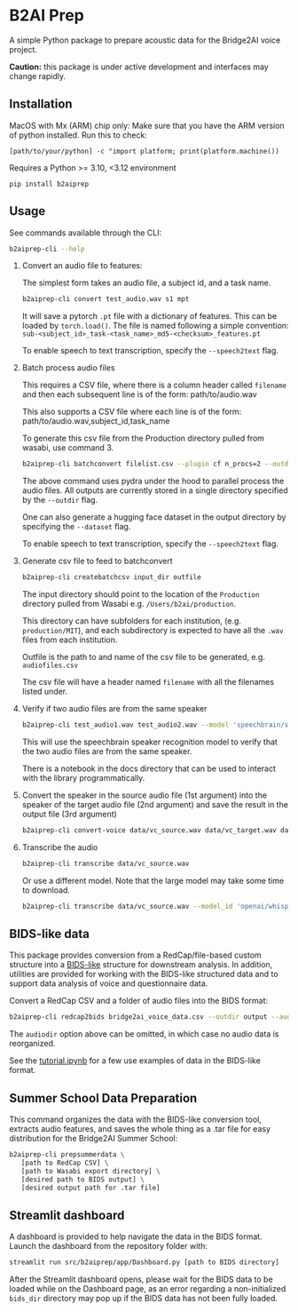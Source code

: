 # B2AI Prep

A simple Python package to prepare acoustic data for the Bridge2AI voice project.

**Caution:** this package is under active development and interfaces may change rapidly.

## Installation

MacOS with Mx (ARM) chip only: Make sure that you have the ARM version of python installed.
Run this to check:
```
[path/to/your/python] -c "import platform; print(platform.machine())
```

Requires a Python >= 3.10, <3.12 environment

```
pip install b2aiprep
```

## Usage
See commands available through the CLI:

```bash
b2aiprep-cli --help
```

1. Convert an audio file to features:

    The simplest form takes an audio file, a subject id, and a task name.

    ```bash
    b2aiprep-cli convert test_audio.wav s1 mpt
    ```

    It will save a pytorch `.pt` file with a dictionary of features. This can be
    loaded by `torch.load()`. The file is named following a simple convention:
    `sub-<subject_id>_task-<task_name>_md5-<checksum>_features.pt`

    To enable speech to text transcription, specify the `--speech2text` flag.

2. Batch process audio files

    This requires a CSV file, where there is a column header called `filename` and then each subsequent line is of the form:
    path/to/audio.wav

    This also supports a CSV file where each line is of the form:
    path/to/audio.wav,subject_id,task_name

    To generate this csv file from the Production directory pulled from wasabi, use command 3.

    ```bash
    b2aiprep-cli batchconvert filelist.csv --plugin cf n_procs=2 --outdir out --save_figures
    ```

    The above command uses pydra under the hood to parallel process the audio files.
    All outputs are currently stored in a single directory specified by the `--outdir`
    flag.

    One can also generate a hugging face dataset in the output directory by specifying the
     `--dataset` flag.

    To enable speech to text transcription, specify the `--speech2text` flag.

3. Generate csv file to feed to batchconvert

    ```bash
    b2aiprep-cli createbatchcsv input_dir outfile
    ```

    The input directory should point to the location of the `Production` directory pulled from Wasabi e.g. `/Users/b2ai/production`.

    This directory can have subfolders for each institution, (e.g. `production/MIT`),
    and each subdirectory is expected to have all the `.wav` files from each institution.

    Outfile is the path to and name of the csv file to be generated, e.g. `audiofiles.csv`

   The csv file will have a header named `filename` with all the filenames listed under.

5. Verify if two audio files are from the same speaker

    ```bash
    b2aiprep-cli test_audio1.wav test_audio2.wav --model 'speechbrain/spkrec-ecapa-voxceleb'
    ```

    This will use the speechbrain speaker recognition model to verify that the two
    audio files are from the same speaker.

    There is a notebook in the docs directory that can be used to interact with the library
    programmatically.

6. Convert the speaker in the source audio file (1st argument) into the speaker of the target audio file (2nd argument)
     and save the result in the output file (3rd argument)

    ```bash
    b2aiprep-cli convert-voice data/vc_source.wav data/vc_target.wav data/vc_output.wav
    ```

7. Transcribe the audio

    ```bash
    b2aiprep-cli transcribe data/vc_source.wav
    ```

    Or use a different model. Note that the large model may take some time to download.

    ```bash
    b2aiprep-cli transcribe data/vc_source.wav --model_id 'openai/whisper-large-v3' --return_timestamps true
    ```

## BIDS-like data

This package provides conversion from a RedCap/file-based custom structure into a [BIDS-like](https://bids-standard.github.io/bids-starter-kit/folders_and_files/folders.html) structure for downstream analysis. In addition, utilities are provided for working with the BIDS-like structured data and to support data analysis of voice and questionnaire data.

Convert a RedCap CSV and a folder of audio files into the BIDS format:

```sh
b2aiprep-cli redcap2bids bridge2ai_voice_data.csv --outdir output --audiodir audio
```

The `audiodir` option above can be omitted, in which case no audio data is reorganized.

See the [tutorial.ipynb](docs/tutorial.ipynb) for a few use examples of data in the BIDS-like format.

## Summer School Data Preparation
This command organizes the data with the BIDS-like conversion tool, extracts audio features, and saves the whole thing
as a .tar file for easy distribution for the Bridge2AI Summer School:

```sh
b2aiprep-cli prepsummerdata \
   [path to RedCap CSV] \
   [path to Wasabi export directory] \
   [desired path to BIDS output] \
   [desired output path for .tar file]
```

## Streamlit dashboard

A dashboard is provided to help navigate the data in the BIDS format. Launch the dashboard from the repository folder with:

```sh
streamlit run src/b2aiprep/app/Dashboard.py [path to BIDS directory]
```
After the Streamlit dashboard opens, please wait for the BIDS data to be loaded while on the Dashboard page, as an error regarding a non-initialized `bids_dir` directory may pop up if the BIDS data has not been fully loaded.
